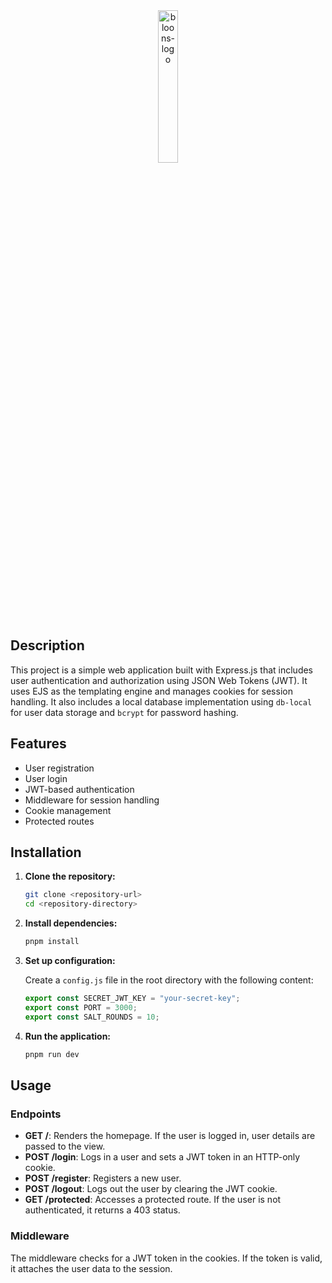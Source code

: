 <div class="logo" align="center">
  <img width="25%" src="https://static-00.iconduck.com/assets.00/node-js-icon-454x512-nztofx17.png" alt="bloons-logo">
  <br>
</div>

## Description

This project is a simple web application built with Express.js that includes user authentication and authorization using JSON Web Tokens (JWT). It uses EJS as the templating engine and manages cookies for session handling. It also includes a local database implementation using `db-local` for user data storage and `bcrypt` for password hashing.

## Features

- User registration
- User login
- JWT-based authentication
- Middleware for session handling
- Cookie management
- Protected routes

## Installation

1. **Clone the repository:**

    ```bash
    git clone <repository-url>
    cd <repository-directory>
    ```

2. **Install dependencies:**

    ```bash
    pnpm install
    ```

3. **Set up configuration:**

    Create a `config.js` file in the root directory with the following content:

    ```javascript
    export const SECRET_JWT_KEY = "your-secret-key";
    export const PORT = 3000;
    export const SALT_ROUNDS = 10;
    ```

4. **Run the application:**

    ```bash
    pnpm run dev
    ```

## Usage

### Endpoints

- **GET /**: Renders the homepage. If the user is logged in, user details are passed to the view.
- **POST /login**: Logs in a user and sets a JWT token in an HTTP-only cookie.
- **POST /register**: Registers a new user.
- **POST /logout**: Logs out the user by clearing the JWT cookie.
- **GET /protected**: Accesses a protected route. If the user is not authenticated, it returns a 403 status.

### Middleware

The middleware checks for a JWT token in the cookies. If the token is valid, it attaches the user data to the session.
